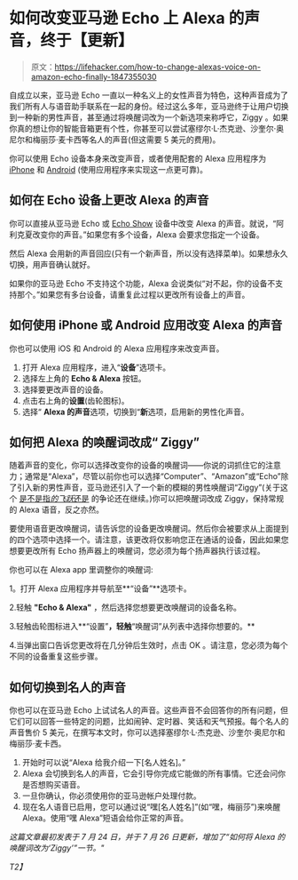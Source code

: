 # 如何改变亚马逊 Echo 上 Alexa 的声音，终于【更新】

> 原文：<https://lifehacker.com/how-to-change-alexas-voice-on-amazon-echo-finally-1847355030>

自成立以来，亚马逊 Echo 一直以一种名义上的女性声音为特色，这种声音成为了我们所有人与语音助手联系在一起的身份。经过这么多年，亚马逊终于让用户切换到一种新的男性声音，甚至通过将唤醒词改为一个新选项来称呼它，Ziggy 。如果你真的想让你的智能音箱更有个性，你甚至可以尝试塞缪尔·L·杰克逊、沙奎尔·奥尼尔和梅丽莎·麦卡西等名人的声音(但这需要 5 美元的费用)。



你可以使用 Echo 设备本身来改变声音，或者使用配套的 Alexa 应用程序为 [iPhone](https://apps.apple.com/us/app/amazon-alexa/id944011620) 和 [Android](https://play.google.com/store/apps/details?id=com.amazon.dee.app&hl=en_IN&gl=US) (使用应用程序来实现这一点更可靠)。

## 如何在 Echo 设备上更改 Alexa 的声音

你可以直接从亚马逊 Echo 或 [Echo Show](https://lifehacker.com/whats-new-about-amazons-updated-echo-shows-1846890029) 设备中改变 Alexa 的声音。就说，“阿利克夏改变你的声音。”如果您有多个设备，Alexa 会要求您指定一个设备。

然后 Alexa 会用新的声音回应(只有一个新声音，所以没有选择菜单)。如果想永久切换，用声音确认就好。

如果你的亚马逊 Echo 不支持这个功能，Alexa 会说类似“对不起，你的设备不支持那个。”如果您有多台设备，请重复此过程以更改所有设备上的声音。

## **如何使用 iPhone 或 Android 应用改变 Alexa 的声音**

你也可以使用 iOS 和 Android 的 Alexa 应用程序来改变声音。

1.  打开 Alexa 应用程序，进入“**设备**”选项卡。
2.  选择左上角的 **Echo & Alexa** 按钮。
3.  选择要更改声音的设备。
4.  点击右上角的**设置**(齿轮图标)。
5.  选择“ **Alexa 的声音**选项，切换到“**新**选项，启用新的男性化声音。

## 如何把 Alexa 的唤醒词改成“ Ziggy”

随着声音的变化，你可以选择改变你的设备的唤醒词——你说的词抓住它的注意力；通常是“Alexa”，尽管以前你也可以选择“Computer”、“Amazon”或“Echo”除了引入新的男性声音，亚马逊还引入了一个新的模糊的男性唤醒词“Ziggy”(关于这个 [是不是指*的飞跃*还是](https://www.cnet.com/home/smart-home/alexa-finally-gets-a-new-name-and-voice-how-to-switch-them-up-on-your-amazon-echo/) 的争论还在继续。)你可以把唤醒词改成 Ziggy，保持常规的 Alexa 语音，反之亦然。

要使用语音更改唤醒词，请告诉您的设备更改唤醒词。然后你会被要求从上面提到的四个选项中选择一个。请注意，该更改将仅影响您正在通话的设备，因此如果您想要更改所有 Echo 扬声器上的唤醒词，您必须为每个扬声器执行该过程。

你也可以在 Alexa app 里调整你的唤醒词:

1。打开 Alexa 应用程序并导航至**“设备”**选项卡。

2.轻触 **"Echo & Alexa"** ，然后选择您想要更改唤醒词的设备名称。

3.轻触齿轮图标进入**“设置”**，轻触**“唤醒词”从列表中选择你想要的。**

4.当弹出窗口告诉您更改将在几分钟后生效时，点击 OK 。请注意，您必须为每个不同的设备重复这些步骤。

## 如何切换到名人的声音

你也可以在亚马逊 Echo 上试试名人的声音。这些声音不会回答你的所有问题，但它们可以回答一些特定的问题，比如闹钟、定时器、笑话和天气预报。每个名人的声音售价 5 美元，在撰写本文时，你可以选择塞缪尔·L·杰克逊、沙奎尔·奥尼尔和梅丽莎·麦卡西。

1.  开始时可以说“Alexa 给我介绍一下[名人姓名]。”
2.  Alexa 会切换到名人的声音，它会引导你完成它能做的所有事情。它还会问你是否想购买语音。
3.  一旦你确认，你必须使用你的亚马逊帐户处理付款。
4.  现在名人语音已启用，您可以通过说“嘿[名人姓名]”(如“嘿，梅丽莎”)来唤醒 Alexa。使用“嘿 Alexa”短语会给你正常的声音。

*这篇文章最初发表于 7 月 24 日，并于 7 月 26 日更新，增加了“如何将 Alexa 的唤醒词改为‘Ziggy’”一节。"*

*T2】*